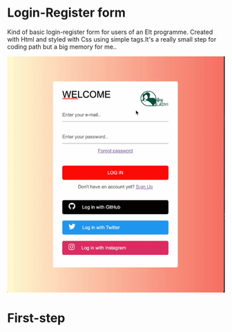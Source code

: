 <h1> Login-Register form </h1>
<p> Kind of basic login-register form for users of an Elt programme. Created with Html and styled with Css using simple tags.It's a really small step for coding path but a big memory for me.. </p>


![](login.gif)

# First-step
